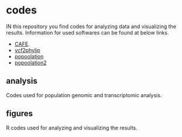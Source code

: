 # codes
IN this repository you find codes for analyzing data and visualizing the results. Information for used softwares can be found at below links.
- [CAFE](https://github.com/ymat2/crayfish_cafe_analysis).
- [vcf2phylip](https://github.com/edgardomortiz/vcf2phylip)
- [popoolation](https://sourceforge.net/p/popoolation/wiki/Main/)
- [popoolation2](https://sourceforge.net/p/popoolation2/wiki/Main/)

## analysis
Codes used for population genomic and transcriptomic analysis.

## figures
R codes used for analyzing and visualizing the results.